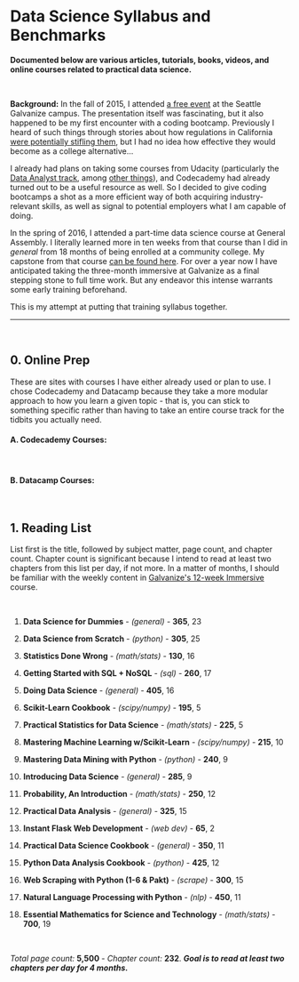 # Data Science Syllabus and Benchmarks
**Documented below are various articles, tutorials, books, videos, and online courses related to practical data science.**

&nbsp;

**Background:** In the fall of 2015, I attended [a free event](https://www.eventbrite.com/e/crowdfunding-decoded-find-your-early-adopters-and-launch-products-tickets-18339325416?aff=ebapi) at the Seattle Galvanize campus. The presentation itself was fascinating, but it also happened to be my first encounter with a coding bootcamp. Previously I heard of such things through stories about how regulations in California [were potentially stifling them](https://www.techdirt.com/articles/20140130/11104326050/apparently-you-cant-teach-someone-to-code-california-without-license.shtml), but I had no idea how effective they would become as a college alternative...

I already had plans on taking some courses from Udacity (particularly the [Data Analyst track](https://www.udacity.com/course/data-analyst-nanodegree--nd002), among [other things](https://www.udacity.com/course/machine-learning--ud262)), and Codecademy had already turned out to be a useful resource as well. So I decided to give coding bootcamps a shot as a more efficient way of both acquiring industry-relevant skills, as well as signal to potential employers what I am capable of doing.

In the spring of 2016, I attended a part-time data science course at General Assembly. I literally learned more in ten weeks from that course than I did in *general* from 18 months of being enrolled at a community college. My capstone from that course [can be found here](https://github.com/analyticascent/stylext). For over a year now I have anticipated taking the three-month immersive at Galvanize as a final stepping stone to full time work. But any endeavor this intense warrants some early training beforehand.

This is my attempt at putting that training syllabus together.

---

&nbsp;

## 0. Online Prep

These are sites with courses I have either already used or plan to use. I chose Codecademy and Datacamp because they take a more modular approach to how you learn a given topic - that is, you can stick to something specific rather than having to take an entire course track for the tidbits you actually need.

#### A. Codecademy Courses:

&nbsp;

#### B. Datacamp Courses:

&nbsp;

## 1. Reading List

List first is the title, followed by subject matter, page count, and chapter count. Chapter count is significant because I intend to read at least two chapters from this list per day, if not more. In a matter of months, I should be familiar with the weekly content in [Galvanize's 12-week Immersive](http://www.galvanize.com/courses/data-science/) course.

&nbsp;

1. **Data Science for Dummies** -	*(general)* - **365**,	23

2. **Data Science from Scratch** - *(python)* -	**305**,	25

3. **Statistics Done Wrong** - *(math/stats)* -	**130**,	16

4. **Getting Started with SQL + NoSQL** -	*(sql)* -	**260**,	17

5. **Doing Data Science** -	*(general)* -	**405**,	16

6. **Scikit-Learn Cookbook** - *(scipy/numpy)* - **195**,	5

7. **Practical Statistics for Data Science** - *(math/stats)* -	**225**,	5

8. **Mastering Machine Learning w/Scikit-Learn** - *(scipy/numpy)* -	**215**,	10

9. **Mastering Data Mining with Python** - *(python)* -	**240**,	9

10. **Introducing Data Science** - *(general)* - **285**,	9

11. **Probability, An Introduction** - *(math/stats)* - **250**,	12

12. **Practical Data Analysis** -	*(general)* -	**325**,	15

13. **Instant Flask Web Development** -	*(web dev)* -	**65**,	2

14. **Practical Data Science Cookbook**	- *(general)* -	**350**,	11

15. **Python Data Analysis Cookbook** -	*(python)* - **425**,	12

16. **Web Scraping with Python (1-6 & Pakt)** -	*(scrape)* - **300**,	15

17. **Natural Language Processing with Python** -	*(nlp)* -	**450**,	11

18. **Essential Mathematics for Science and Technology** - *(math/stats)* - **700**,	19

&nbsp;

*Total page count:* **5,500** - *Chapter count:* **232**. ***Goal is to read at least two chapters per day for 4 months.***

